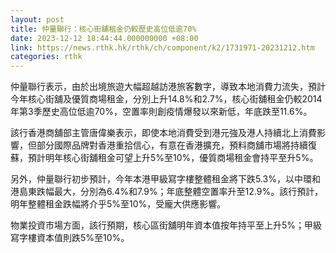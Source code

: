 ```yaml
---
layout: post
title: 仲量聯行：核心街舖租金仍較歷史高位低逾70%
date: 2023-12-12 18:44:44.000000000 +08:00
link: https://news.rthk.hk/rthk/ch/component/k2/1731971-20231212.htm
categories: rthk
---
```


仲量聯行表示，由於出境旅遊大幅超越訪港旅客數字，導致本地消費力流失，預計今年核心街舖及優質商場租金，分別上升14.8%和2.7%，核心街舖租金仍較2014年第3季歷史高位低逾70%，空置率則創疫情爆發以來新低，年底跌至11.6%。

該行香港商舖部主管唐偉樂表示，即使本地消費受到港元強及港人持續北上消費影響，但部分國際品牌對香港重拾信心，有意在香港擴充，預料商舖市場將持續復蘇，預計明年核心街舖租金可望上升5%至10%，優質商場租金會持平至升5%。

另外，仲量聯行初步預計，今年本港甲級寫字樓整體租金將下跌5.3%，以中環和港島東跌幅最大，分別為6.4%和7.9%；年底整體空置率升至12.9%。該行預計，明年整體租金跌幅將介乎5%至10%，受龐大供應影響。

物業投資市場方面，該行預期，核心區街舖明年資本值按年持平至上升5%；甲級寫字樓資本值則跌5%至10%。
